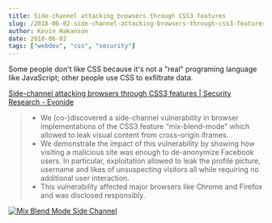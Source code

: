 ```yaml
---
title: Side-channel attacking browsers through CSS3 features
slug: /2018-06-02-side-channel-attacking-browsers-through-css3-features
author: Kevin Hakanson
date: 2018-06-02
tags: ["webdev", "css", "security"]
---
```

Some people don't like CSS because it's not a "real" programing language like JavaScript; other people use CSS to exfiltrate data.

[Side-channel attacking browsers through CSS3 features | Security Research - Evonide](https://www.evonide.com/side-channel-attacking-browsers-through-css3-features/)

> * We (co-)discovered a side-channel vulnerability in browser implementations of the CSS3 feature “mix-blend-mode” which allowed to leak visual content from cross-origin iframes.
> * We demonstrate the impact of this vulnerability by showing how visiting a malicious site was enough to de-anonymize Facebook users. In particular, exploitation allowed to leak the profile picture, username and likes of unsuspecting visitors all while requiring no additional user interaction.
> * This vulnerability affected major browsers like Chrome and Firefox and was disclosed responsibly.

[![Mix Blend Mode Side Channel](https://www.evonide.com/wp-content/uploads/2018/05/mix_blend_mode_side_channel.png)](https://www.evonide.com/wp-content/uploads/2018/05/mix_blend_mode_side_channel.png)
